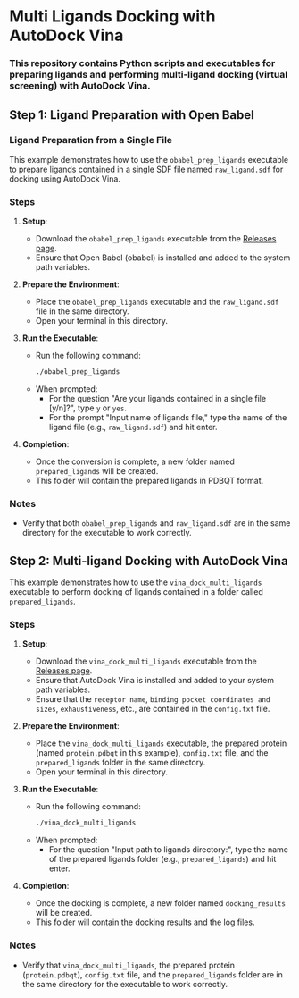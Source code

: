 # Multi Ligands Docking with AutoDock Vina

### This repository contains Python scripts and executables for preparing ligands and performing multi-ligand docking (virtual screening) with AutoDock Vina.

## Step 1: Ligand Preparation with Open Babel

### Ligand Preparation from a Single File

This example demonstrates how to use the `obabel_prep_ligands` executable to prepare ligands contained in a single SDF file named `raw_ligand.sdf` for docking using AutoDock Vina.

### Steps

1. **Setup**:
   - Download the `obabel_prep_ligands` executable from the [Releases page](https://github.com/OnahPmi/Multi-Ligands-Docking-With-Vina/releases).
   - Ensure that Open Babel (obabel) is installed and added to the system path variables.

2. **Prepare the Environment**:
   - Place the `obabel_prep_ligands` executable and the `raw_ligand.sdf` file in the same directory.
   - Open your terminal in this directory.

3. **Run the Executable**:
   - Run the following command:
     ```bash
     ./obabel_prep_ligands
     ```
   - When prompted:
     - For the question "Are your ligands contained in a single file [y/n]?", type `y` or `yes`.
     - For the prompt "Input name of ligands file," type the name of the ligand file (e.g., `raw_ligand.sdf`) and hit enter.

4. **Completion**:
   - Once the conversion is complete, a new folder named `prepared_ligands` will be created.
   - This folder will contain the prepared ligands in PDBQT format.

### Notes
- Verify that both `obabel_prep_ligands` and `raw_ligand.sdf` are in the same directory for the executable to work correctly.

## Step 2: Multi-ligand Docking with AutoDock Vina

This example demonstrates how to use the `vina_dock_multi_ligands` executable to perform docking of ligands contained in a folder called `prepared_ligands`.

### Steps

1. **Setup**:
   - Download the `vina_dock_multi_ligands` executable from the [Releases page](https://github.com/OnahPmi/Multi-Ligands-Docking-With-Vina/releases).
   - Ensure that AutoDock Vina is installed and added to your system path variables.
   - Ensure that the `receptor name`, `binding pocket coordinates and sizes`, `exhaustiveness`, etc., are contained in the `config.txt` file.

2. **Prepare the Environment**:
   - Place the `vina_dock_multi_ligands` executable, the prepared protein (named `protein.pdbqt` in this example), `config.txt` file, and the `prepared_ligands` folder in the same directory.
   - Open your terminal in this directory.

3. **Run the Executable**:
   - Run the following command:
     ```bash
     ./vina_dock_multi_ligands
     ```
   - When prompted:
     - For the question "Input path to ligands directory:", type the name of the prepared ligands folder (e.g., `prepared_ligands`) and hit enter.

4. **Completion**:
   - Once the docking is complete, a new folder named `docking_results` will be created.
   - This folder will contain the docking results and the log files.

### Notes
- Verify that `vina_dock_multi_ligands`, the prepared protein (`protein.pdbqt`), `config.txt` file, and the `prepared_ligands` folder are in the same directory for the executable to work correctly.
